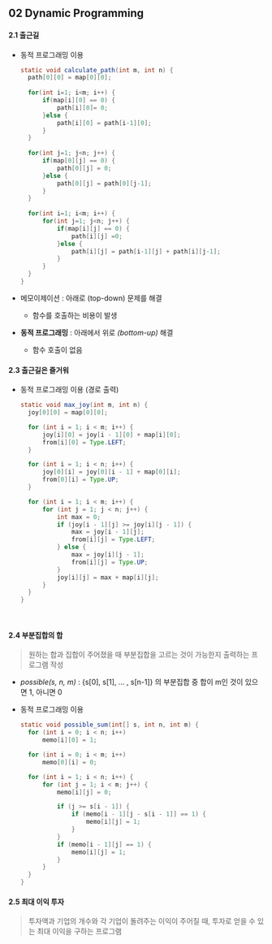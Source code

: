 ## 02 Dynamic Programming

#### 2.1 출근길   

- 동적 프로그래밍 이용 


  ```java
  static void calculate_path(int m, int n) {
  	path[0][0] = map[0][0];
  		
  	for(int i=1; i<m; i++) {
  		if(map[i][0] == 0) {
  			path[i][0]= 0;
  		}else {
  			path[i][0] = path[i-1][0];
  		}
  	}
  		
  	for(int j=1; j<n; j++) {
  		if(map[0][j] == 0) {
  			path[0][j] = 0;
  		}else {
  			path[0][j] = path[0][j-1];
  		}
  	}
  		
  	for(int i=1; i<m; i++) {
  		for(int j=1; j<n; j++) {
  			if(map[i][j] == 0) {
  				path[i][j] =0;
  			}else {
  				path[i][j] = path[i-1][j] + path[i][j-1];
  			}
  		}
  	}
  }
  ```


- 메모이제이션 : 아래로 (top-down) 문제를 해결 
  - 함수를 호출하는 비용이 발생
- **동적 프로그래밍** : 아래에서 위로 *(bottom-up)* 해결 
  - 함수 호출이 없음 



#### 2.3 출근길은 즐거워 

- 동적 프로그래밍 이용 (경로 출력)

  ```java
  static void max_joy(int m, int n) {
  	joy[0][0] = map[0][0];

  	for (int i = 1; i < m; i++) {
  		joy[i][0] = joy[i - 1][0] + map[i][0];
  		from[i][0] = Type.LEFT;
  	}

  	for (int i = 1; i < n; i++) {
  		joy[0][i] = joy[0][i - 1] + map[0][i];
  		from[0][i] = Type.UP;
  	}

  	for (int i = 1; i < m; i++) {
  		for (int j = 1; j < n; j++) {
  			int max = 0;
  			if (joy[i - 1][j] >= joy[i][j - 1]) {
  				max = joy[i - 1][j];
  				from[i][j] = Type.LEFT;
  			} else {
  				max = joy[i][j - 1];
  				from[i][j] = Type.UP;
  			}
  			joy[i][j] = max + map[i][j];
  		}
  	}
  }
  ```

  ​

#### 2.4 부분집합의 합

> 원하는 합과 집합이 주어졌을 때 부분집합을 고르는 것이 가능한지 출력하는 프로그램 작성

- *possible(s, n, m)* : {s[0], s[1], … , s[n-1]} 의 부분집합 중 합이 m인 것이 있으면 1, 아니면 0 

- 동적 프로그래밍 이용

  ```java
  static void possible_sum(int[] s, int n, int m) {
  	for (int i = 0; i < n; i++)
  		memo[i][0] = 1;

  	for (int i = 0; i < m; i++)
  		memo[0][i] = 0;

  	for (int i = 1; i < n; i++) {
  		for (int j = 1; i < m; j++) {
  			memo[i][j] = 0;

  			if (j >= s[i - 1]) {
  				if (memo[i - 1][j - s[i - 1]] == 1) {
  					memo[i][j] = 1;
  				}
  			}
  			if (memo[i - 1][j] == 1) {
  				memo[i][j] = 1;
  			}
  		}
  	}
  }
  ```



#### 2.5 최대 이익 투자

> 투자액과 기업의 개수와 각 기업이 돌려주는 이익이 주어질 때, 투자로 얻을 수 있는 최대 이익을 구하는 프로그램 